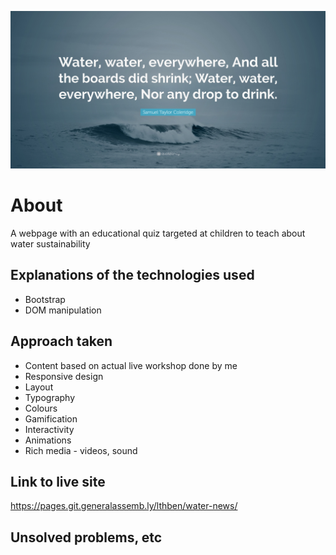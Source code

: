 ![](./media/quote-banner.jpg)

# About
A webpage with an educational quiz targeted at children to teach about water sustainability

## Explanations of the technologies used
- Bootstrap
- DOM manipulation 

## Approach taken 
- Content based on actual live workshop done by me
- Responsive design
- Layout
- Typography
- Colours
- Gamification
- Interactivity 
- Animations
- Rich media - videos, sound

## Link to live site
https://pages.git.generalassemb.ly/lthben/water-news/

## Unsolved problems, etc